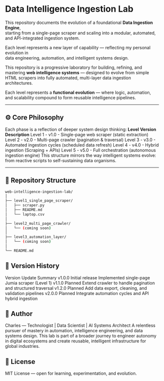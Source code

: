 # Data Intelligence Ingestion Lab

This repository documents the evolution of a foundational **Data Ingestion Engine**,  
starting from a single-page scraper and scaling into a modular, automated, and API-integrated ingestion system. 

Each level represents a new layer of capability — reflecting my personal evolution in  
data engineering, automation, and intelligent systems design.

This repository is a progressive laboratory for building, refining, and mastering **web intelligence systems** — designed to evolve from simple HTML scrapers into fully automated, multi-layer data ingestion architectures.

Each level represents a **functional evolution** — where logic, automation, and scalability compound to form reusable intelligence pipelines.

---

## ⚙️ Core Philosophy

Each phase is a reflection of deeper system design thinking:
**Level**	**Version**	**Description**
Level 1 -	v1.0 -	Single-page web scraper (static extraction)
Level 2 -	v2.0 -	Multi-page crawler (pagination & traversal)
Level 3	- v3.0 -	Automated ingestion cycles (scheduled data refresh)
Level 4	- v4.0 -	Hybrid ingestion (Scraping + APIs)
Level 5	- v5.0 -	Full orchestration (autonomous ingestion engine)
This structure mirrors the way intelligent systems evolve: from reactive scripts to self-sustaining data organisms.

---

## 🧩 Repository Structure

```bash
web-intelligence-ingestion-lab/
│
├── level1_single_page_scraper/
│   ├── scraper.py
│   ├── README.md
│   └── laptop.csv
│
├── level2_multi_page_crawler/
│   └── (coming soon)
│
├── level3_automation_layer/
│   └── (coming soon)
│
└── README.md
```

## 🔖 Version History
Version	Update	Summary
v1.0.0	Initial release	Implemented single-page Jumia scraper (Level 1)
v1.1.0	Planned	Extend crawler to handle pagination and structured traversal
v1.2.0	Planned	Add data export, cleaning, and validation pipelines
v2.0.0	Planned	Integrate automation cycles and API hybrid ingestion

## 🧠 Author
Charles — Technologist | Data Scientist | AI Systems Architect
A relentless pursuer of mastery in automation, intelligence engineering, and data systems design.
This lab is part of a broader journey to engineer autonomy in digital ecosystems and create reusable, intelligent infrastructure for global industries.

## 📜 License
MIT License — open for learning, experimentation, and evolution.
